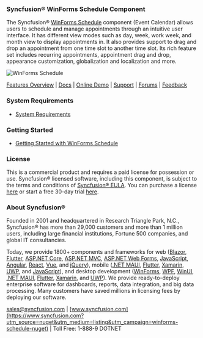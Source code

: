 ### Syncfusion® WinForms Schedule Component
The Syncfusion® [WinForms Schedule](https://www.syncfusion.com/winforms-ui-controls/scheduler?utm_source=nuget&utm_medium=listing&utm_campaign=winforms-schedule-nuget) component (Event Calendar) allows users to schedule and manage appointments through an intuitive user interface. It has different view modes such as day, week, work week, and month view to display appointments in. It also provides support to drag and drop an appointment from one time slot to another time slot. Its rich feature set includes recurring appointments, appointment drag and drop, appearance customization, globalization and localization and more.

![WinForms Schedule](https://cdn.syncfusion.com/nuget-readme/winforms/winforms-scheduler.png)

[Features Overview](https://www.syncfusion.com/winforms-ui-controls/scheduler?utm_source=nuget&utm_medium=listing&utm_campaign=winforms-schedule-nuget) | [Docs](https://help.syncfusion.com/windowsforms/scheduler/getting-started?utm_source=nuget&utm_medium=listing&utm_campaign=winforms-schedule-nuget) | [Online Demo](https://github.com/syncfusion/winforms-demos?utm_source=nuget&utm_medium=listing&utm_campaign=winforms-schedule-nuget) | [Support](https://support.syncfusion.com/create?utm_source=nuget&utm_medium=listing&utm_campaign=winforms-schedule-nuget) | [Forums](https://www.syncfusion.com/forums/windowsforms?utm_source=nuget&utm_medium=listing&utm_campaign=winforms-schedule-nuget) | [Feedback](https://www.syncfusion.com/feedback/winforms?utm_source=nuget&utm_medium=listing&utm_campaign=winforms-schedule-nuget)

### System Requirements

* [System Requirements](https://help.syncfusion.com/windowsforms/installation/system-requirements?utm_source=nuget&utm_medium=listing&utm_campaign=winforms-schedule-nuget)

### Getting Started

* [Getting Started with WinForms Schedule](https://help.syncfusion.com/windowsforms/scheduler/getting-started?utm_source=nuget&utm_medium=listing&utm_campaign=winforms-schedule-nuget)

### License

This is a commercial product and requires a paid license for possession or use. Syncfusion® licensed software, including this component, is subject to the terms and conditions of [Syncfusion® EULA](https://www.syncfusion.com/eula/es/?utm_source=nuget&utm_medium=listing&utm_campaign=winforms-schedule-nuget). You can purchase a license [here](https://www.syncfusion.com/sales/products?utm_source=nuget&utm_medium=listing&utm_campaign=winforms-schedule-nuget) or start a free 30-day trial [here](https://www.syncfusion.com/account/manage-trials/start-trials?utm_source=nuget&utm_medium=listing&utm_campaign=winforms-schedule-nuget).

### About Syncfusion®

Founded in 2001 and headquartered in Research Triangle Park, N.C., Syncfusion® has more than 29,000 customers and more than 1 million users, including large financial institutions, Fortune 500 companies, and global IT consultancies.
 
Today, we provide 1800+ components and frameworks for web ([Blazor](https://www.syncfusion.com/blazor-components?utm_source=nuget&utm_medium=listing&utm_campaign=winforms-schedule-nuget), [Flutter](https://www.syncfusion.com/flutter-widgets?utm_source=nuget&utm_medium=listing&utm_campaign=winforms-schedule-nuget), [ASP.NET Core](https://www.syncfusion.com/aspnet-core-ui-controls?utm_source=nuget&utm_medium=listing&utm_campaign=winforms-schedule-nuget), [ASP.NET MVC](https://www.syncfusion.com/aspnet-mvc-ui-controls?utm_source=nuget&utm_medium=listing&utm_campaign=winforms-schedule-nuget), [ASP.NET Web Forms](https://www.syncfusion.com/jquery/aspnet-webforms-ui-controls?utm_source=nuget&utm_medium=listing&utm_campaign=winforms-schedule-nuget), [JavaScript](https://www.syncfusion.com/javascript-ui-controls?utm_source=nuget&utm_medium=listing&utm_campaign=winforms-schedule-nuget), [Angular](https://www.syncfusion.com/angular-ui-components?utm_source=nuget&utm_medium=listing&utm_campaign=winforms-schedule-nuget), [React](https://www.syncfusion.com/react-ui-components?utm_source=nuget&utm_medium=listing&utm_campaign=winforms-schedule-nuget), [Vue](https://www.syncfusion.com/vue-ui-components?utm_source=nuget&utm_medium=listing&utm_campaign=winforms-schedule-nuget), and [jQuery](https://www.syncfusion.com/jquery-ui-widgets?utm_source=nuget&utm_medium=listing&utm_campaign=winforms-schedule-nuget)), mobile ([.NET MAUI](https://www.syncfusion.com/maui-controls?utm_source=nuget&utm_medium=listing&utm_campaign=winforms-schedule-nuget), [Flutter](https://www.syncfusion.com/flutter-widgets?utm_source=nuget&utm_medium=listing&utm_campaign=winforms-schedule-nuget), [Xamarin](https://www.syncfusion.com/xamarin-ui-controls?utm_source=nuget&utm_medium=listing&utm_campaign=winforms-schedule-nuget), [UWP](https://www.syncfusion.com/uwp-ui-controls?utm_source=nuget&utm_medium=listing&utm_campaign=winforms-schedule-nuget), and [JavaScript](https://www.syncfusion.com/javascript-ui-controls?utm_source=nuget&utm_medium=listing&utm_campaign=winforms-schedule-nuget)), and desktop development ([WinForms](https://www.syncfusion.com/winforms-ui-controls?utm_source=nuget&utm_medium=listing&utm_campaign=winforms-schedule-nuget), [WPF](https://www.syncfusion.com/wpf-controls?utm_source=nuget&utm_medium=listing&utm_campaign=winforms-schedule-nuget), [WinUI](https://www.syncfusion.com/winui-controls?utm_source=nuget&utm_medium=listing&utm_campaign=winforms-schedule-nuget), [.NET MAUI](https://www.syncfusion.com/maui-controls?utm_source=nuget&utm_medium=listing&utm_campaign=winforms-schedule-nuget), [Flutter](https://www.syncfusion.com/flutter-widgets?utm_source=nuget&utm_medium=listing&utm_campaign=winforms-schedule-nuget), [Xamarin](https://www.syncfusion.com/xamarin-ui-controls?utm_source=nuget&utm_medium=listing&utm_campaign=winforms-schedule-nuget), and [UWP](https://www.syncfusion.com/uwp-ui-controls?utm_source=nuget&utm_medium=listing&utm_campaign=winforms-schedule-nuget)). We provide ready-to-deploy enterprise software for dashboards, reports, data integration, and big data processing. Many customers have saved millions in licensing fees by deploying our software.

[sales@syncfusion.com](mailto:sales@syncfusion.com?Subject=Syncfusion%20WinForms%20Schedule-%20NuGet) | [www.syncfusion.com](https://www.syncfusion.com?utm_source=nuget&utm_medium=listing&utm_campaign=winforms-schedule-nuget) | Toll Free: 1-888-9 DOTNET


